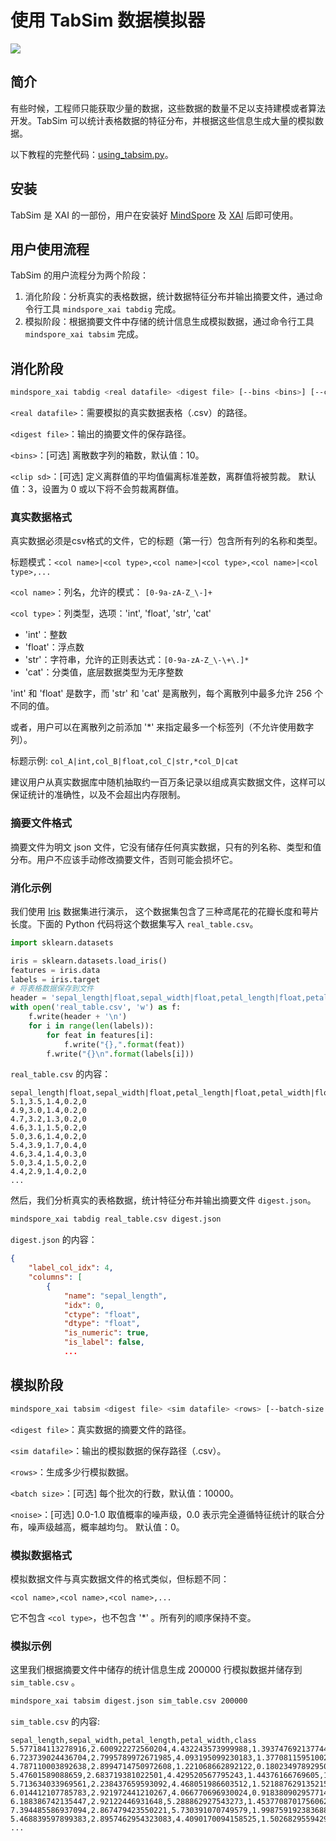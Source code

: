 # 使用 TabSim 数据模拟器

<a href="https://gitee.com/mindspore/docs/blob/r1.8/docs/xai/docs/source_zh_cn/using_tabsim.md" target="_blank"><img src="https://mindspore-website.obs.cn-north-4.myhuaweicloud.com/website-images/master/resource/_static/logo_source.png"></a>

## 简介

有些时候，工程师只能获取少量的数据，这些数据的数量不足以支持建模或者算法开发。TabSim 可以统计表格数据的特征分布，并根据这些信息生成大量的模拟数据。

以下教程的完整代码：[using_tabsim.py](https://gitee.com/mindspore/xai/blob/r1.8/examples/using_tabsim.py)。

## 安装

TabSim 是 XAI 的一部份，用户在安装好 [MindSpore](https://mindspore.cn/install) 及 [XAI](https://www.mindspore.cn/xai/docs/zh-CN/r1.8/installation.html) 后即可使用。

## 用户使用流程

TabSim 的用户流程分为两个阶段：

1. 消化阶段：分析真实的表格数据，统计数据特征分布并输出摘要文件，通过命令行工具 `mindspore_xai tabdig` 完成。
2. 模拟阶段：根据摘要文件中存储的统计信息生成模拟数据，通过命令行工具 `mindspore_xai tabsim` 完成。

## 消化阶段

```bash
mindspore_xai tabdig <real datafile> <digest file> [--bins <bins>] [--clip-sd <clip sd>]
```

`<real datafile>`：需要模拟的真实数据表格（.csv）的路径。

`<digest file>`：输出的摘要文件的保存路径。

`<bins>`：[可选] 离散数字列的箱数，默认值：10。

`<clip sd>`：[可选] 定义离群值的平均值偏离标准差数，离群值将被剪裁。 默认值：3，设置为 0 或以下将不会剪裁离群值。

### 真实数据格式

真实数据必须是csv格式的文件，它的标题（第一行）包含所有列的名称和类型。

标题模式：`<col name>|<col type>,<col name>|<col type>,<col name>|<col type>,...`

`<col name>`：列名，允许的模式： `[0-9a-zA-Z_\-]+`

`<col type>`：列类型，选项：'int', 'float', 'str', 'cat'

- 'int'：整数
- 'float'：浮点数
- 'str'：字符串，允许的正则表达式：`[0-9a-zA-Z_\-\+\.]*`
- 'cat'：分类值，底层数据类型为无序整数

'int' 和 'float' 是数字，而 'str' 和 'cat' 是离散列，每个离散列中最多允许 256 个不同的值。

或者，用户可以在离散列之前添加 '*' 来指定最多一个标签列（不允许使用数字列）。

标题示例: `col_A|int,col_B|float,col_C|str,*col_D|cat`

建议用户从真实数据库中随机抽取约一百万条记录以组成真实数据文件，这样可以保证统计的准确性，以及不会超出内存限制。

### 摘要文件格式

摘要文件为明文 json 文件，它没有储存任何真实数据，只有的列名称、类型和值分布。用户不应该手动修改摘要文件，否则可能会损坏它。

### 消化示例

我们使用 [Iris](https://scikit-learn.org/stable/auto_examples/datasets/plot_iris_dataset.html) 数据集进行演示，
这个数据集包含了三种鸢尾花的花瓣长度和萼片长度。下面的 Python 代码将这个数据集写入 `real_table.csv`。

```python
import sklearn.datasets

iris = sklearn.datasets.load_iris()
features = iris.data
labels = iris.target
# 将表格数据保存到文件
header = 'sepal_length|float,sepal_width|float,petal_length|float,petal_width|float,*class|cat'
with open('real_table.csv', 'w') as f:
    f.write(header + '\n')
    for i in range(len(labels)):
        for feat in features[i]:
            f.write("{},".format(feat))
        f.write("{}\n".format(labels[i]))
```

`real_table.csv` 的内容：

```text
sepal_length|float,sepal_width|float,petal_length|float,petal_width|float,*class|cat
5.1,3.5,1.4,0.2,0
4.9,3.0,1.4,0.2,0
4.7,3.2,1.3,0.2,0
4.6,3.1,1.5,0.2,0
5.0,3.6,1.4,0.2,0
5.4,3.9,1.7,0.4,0
4.6,3.4,1.4,0.3,0
5.0,3.4,1.5,0.2,0
4.4,2.9,1.4,0.2,0
...
```

然后，我们分析真实的表格数据，统计特征分布并输出摘要文件 `digest.json`。

```bash
mindspore_xai tabdig real_table.csv digest.json
```

`digest.json` 的内容：

```json
{
    "label_col_idx": 4,
    "columns": [
        {
            "name": "sepal_length",
            "idx": 0,
            "ctype": "float",
            "dtype": "float",
            "is_numeric": true,
            "is_label": false,
            ...
```

## 模拟阶段

```bash
mindspore_xai tabsim <digest file> <sim datafile> <rows> [--batch-size <batch size>] [--noise <noise>]
```

`<digest file>`：真实数据的摘要文件的路径。

`<sim datafile>`：输出的模拟数据的保存路径（.csv）。

`<rows>`：生成多少行模拟数据。

`<batch size>`：[可选] 每个批次的行数，默认值：10000。

`<noise>`：[可选] 0.0-1.0 取值概率的噪声级，0.0 表示完全遵循特征统计的联合分布，噪声级越高，概率越均匀。 默认值：0。

### 模拟数据格式

模拟数据文件与真实数据文件的格式类似，但标题不同：

`<col name>,<col name>,<col name>,...`

它不包含 `<col type>`，也不包含 '*' 。所有列的顺序保持不变。

### 模拟示例

这里我们根据摘要文件中储存的统计信息生成 200000 行模拟数据并储存到 `sim_table.csv` 。

```bash
mindspore_xai tabsim digest.json sim_table.csv 200000
```

`sim_table.csv` 的内容:

```text
sepal_length,sepal_width,petal_length,petal_width,class
5.577184113278916,2.600922272560204,4.432243573999988,1.3937476921377445,1
6.723739024436704,2.7995789972671985,4.093195099230183,1.377081159510022,1
4.787110003892638,2.8994714750972608,1.221068662892122,0.18023497892950327,0
5.47601589088659,2.683719381022501,4.429520567795243,1.44376166769605,1
5.713634033969561,2.238437659593092,4.468051986603512,1.5218876291352155,1
6.014412107785783,2.921972441210267,4.066770696930024,0.9183809029577147,1
6.188386742135447,2.92122446931648,5.288862927543273,1.4537708701756062,2
7.394485586937094,2.867479423550221,5.730391070749579,1.998759192383688,2
5.468839597899383,2.8957462954323083,4.4090170094158525,1.502682955942951,1
...
```
